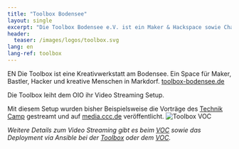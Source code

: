 ```yaml
---
title: "Toolbox Bodensee"
layout: single
excerpt: "Die Toolbox Bodensee e.V. ist ein Maker & Hackspace sowie Chaostreff am Bodensee und leiht dem OIO ihr Video Streaming Setup"
header:
  teaser: /images/logos/toolbox.svg
lang: en
lang-ref: toolbox
---
```

EN
Die Toolbox ist eine Kreativwerkstatt am Bodensee. Ein Space für Maker, Bastler, Hacker und kreative Menschen in Markdorf. [toolbox-bodensee.de](https://toolbox-bodensee.de "Toolbox Webseite")

Die Toolbox leiht dem OIO ihr Video Streaming Setup.

Mit diesem Setup wurden bisher Beispielsweise die Vorträge des [Technik Camp](https://events.ccc.de/2019/06/11/bodensee-technikcamp/) gestreamt und auf [media.ccc.de](https://media.ccc.de/c/tc19) veröffentlicht.
![Toolbox VOC](https://toolbox-bodensee.de/images/toolbox-voc.svg "Toolbox Video Setup")

*Weitere Details zum Video Streaming gibt es beim [VOC](https://github.com/voc/voctomix.git) sowie das Deployment via Ansible bei der [Toolbox](https://github.com/ToolboxBodensee/toolbox-voc_ansible.git) oder dem [VOC](https://github.com/voc/cm.git).*
